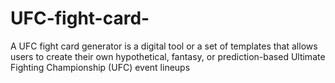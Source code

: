 # UFC-fight-card-
A UFC fight card generator is a digital tool or a set of templates that allows users to create their own hypothetical, fantasy, or prediction-based Ultimate Fighting Championship (UFC) event lineups
